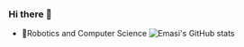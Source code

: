 ### Hi there 👋

- 💖Robotics and Computer Science
![Emasi's GitHub stats](https://github-readme-stats.vercel.app/api?username=ad56583964&show_icons=true&theme=tokyonight)
